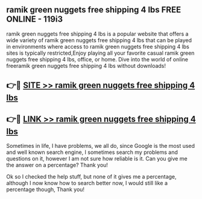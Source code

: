 ## ramik green nuggets free shipping 4 lbs FREE ONLINE - 119i3

ramik green nuggets free shipping 4 lbs is a popular website that offers a wide variety of ramik green nuggets free shipping 4 lbs that can be played in environments where access to ramik green nuggets free shipping 4 lbs sites is typically restricted,Enjoy playing all your favorite casual ramik green nuggets free shipping 4 lbs, office, or home. Dive into the world of online freeramik green nuggets free shipping 4 lbs without downloads!

## 👉🔴 [SITE >> ramik green nuggets free shipping 4 lbs](http://news.freeplayer.one?title=ramik_green_nuggets_free_shipping_4_lbs&ref=FRRE)

## 👉🔴 [LINK >> ramik green nuggets free shipping 4 lbs](http://news.freeplayer.one?title=ramik_green_nuggets_free_shipping_4_lbs&ref=FREE)

Sometimes in life, I have problems, we all do, since Google is the most used and well known search engine, I sometimes search my problems and questions on it, however I am not sure how reliable is it. Can you give me the answer on a percentage? Thank you!

Ok so I checked the help stuff, but none of it gives me a percentage, although I now know how to search better now, I would still like a percentage though, Thank you!